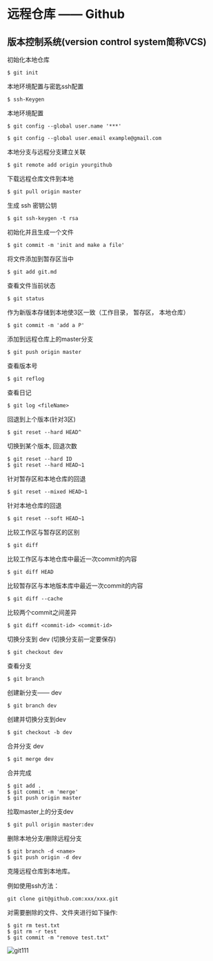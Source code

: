 # 远程仓库 —— Github

## 版本控制系统(version control system简称VCS)

初始化本地仓库

```
$ git init
```

本地环境配置与密匙ssh配置

```
$ ssh-Keygen
```

本地环境配置

```
$ git config --global user.name '***'
```

```
$ git config --global user.email example@gmail.com
```

本地分支与远程分支建立关联

```
$ git remote add origin yourgithub
```

下载远程仓库文件到本地

```
$ git pull origin master
```

生成 ssh 密钥公钥

```
$ git ssh-keygen -t rsa
```

初始化并且生成一个文件

```
$ git commit -m 'init and make a file'
```

将文件添加到暂存区当中

```
$ git add git.md
```

查看文件当前状态

```
$ git status
```

作为新版本存储到本地使3区一致（工作目录， 暂存区， 本地仓库）

```
$ git commit -m 'add a P'
```

添加到远程仓库上的master分支

```
$ git push origin master
```

查看版本号

```
$ git reflog
```

查看日记

```
$ git log <fileName>
```

回退到上个版本(针对3区)

```
$ git reset --hard HEAD^
```

切换到某个版本, 回退次数

```
$ git reset --hard ID
$ git reset --hard HEAD~1
```

针对暂存区和本地仓库的回退

```
$ git reset --mixed HEAD~1
```

针对本地仓库的回退

```
$ git reset --soft HEAD~1
```

比较工作区与暂存区的区别

```
$ git diff
```

比较工作区与本地仓库中最近一次commit的内容

```
$ git diff HEAD
```

比较暂存区与本地版本库中最近一次commit的内容

```
$ git diff --cache
```

比较两个commit之间差异

```
$ git diff <commit-id> <commit-id>
```

切换分支到 dev (切换分支前一定要保存)

```
$ git checkout dev
```

查看分支

```
$ git branch
```

创建新分支—— dev

```
$ git branch dev
```

创建并切换分支到dev

```
$ git checkout -b dev
```

合并分支 dev

```
$ git merge dev
```

合并完成

```
$ git add .
$ git commit -m 'merge'
$ git push origin master
```

拉取master上的分支dev

```
$ git pull origin master:dev
```

删除本地分支/删除远程分支

```
$ git branch -d <name>
$ git push origin -d dev
```

克隆远程仓库到本地库。

例如使用ssh方法：

```
git clone git@github.com:xxx/xxx.git
```

对需要删除的文件、文件夹进行如下操作:

```
$ git rm test.txt
$ git rm -r test 
$ git commit -m "remove test.txt"
```

![git111](C:\Users\Administrator\Desktop\git111.PNG)